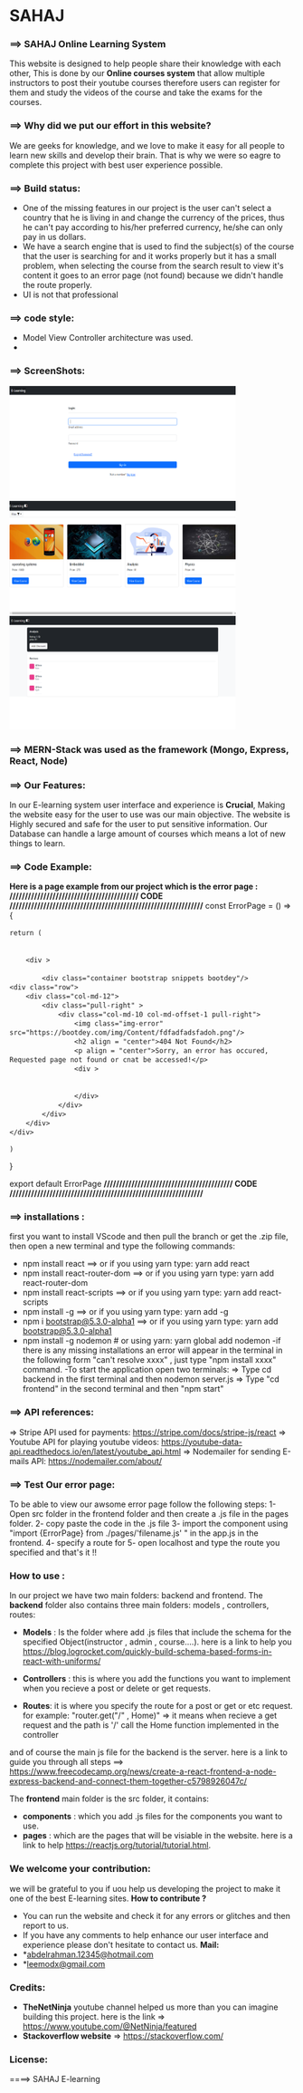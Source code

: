 # SAHAJ

### ==> SAHAJ Online Learning System
This website is designed to help people share their knowledge with each other, This is done by our **Online courses system** that allow multiple instructors to post their youtube courses therefore users can register for them and study the videos of the course and take the exams for the courses.


### ==> Why did we put our effort in this website?
We are geeks for knowledge, and we love to make it easy for all people to learn new skills and develop their brain. That is why we were so eagre to complete this project with best user experience possible.

### ==> Build status:
* One of the missing features in our project is the user can't select a country that he is living in and change the currency of the prices, thus he can't pay according to his/her preferred currency, he/she can only pay in us dollars.
* We have a search engine that is used to find the subject(s) of the course that the user is searching for and it works properly but it has a small problem, when selecting the course from the search result to view it's content it goes to an error page (not found) because we didn't handle the route properly.
* UI is not that professional   


### ==> code style:
* Model View Controller architecture was used.
* 


### ==> ScreenShots:

<img src="https://github.com/Advanced-Computer-Lab-2022/SAHAJ/blob/img/Screenshot_2.png" width ="400" height = "200">
<img src="https://github.com/Advanced-Computer-Lab-2022/SAHAJ/blob/img/Screenshot_3.png" width ="400" height = "200">
<img src="https://github.com/Advanced-Computer-Lab-2022/SAHAJ/blob/img/Screenshot_4.png" width ="400" height = "200">


### ==> MERN-Stack was used as the framework (Mongo, Express, React, Node)


### ==> Our Features:
In our E-learning system user interface and experience is **Crucial**, Making the website easy for the user to use was our main objective.
The website is Highly secured and safe for the user to put sensitive information.
Our Database can handle a large amount of courses which means a lot of new things to learn.

### ==> Code Example:
**Here is a page example from our project which is the error page :**
**////////////////////////////////////////// CODE ///////////////////////////////////////////////////////////////**
const ErrorPage = () => {

    return (
       
       
        <div >
            
            <div class="container bootstrap snippets bootdey"/>
    <div class="row">
        <div class="col-md-12">
            <div class="pull-right" >
                <div class="col-md-10 col-md-offset-1 pull-right">
                    <img class="img-error" src="https://bootdey.com/img/Content/fdfadfadsfadoh.png"/>
                    <h2 align = "center">404 Not Found</h2>
                    <p align = "center">Sorry, an error has occured, Requested page not found or cnat be accessed!</p>
                    <div >
                       
                         
                    </div>
                </div>
            </div>
        </div>
    </div>
</div>
        

    )
}

export default ErrorPage
**////////////////////////////////////////// CODE ///////////////////////////////////////////////////////////////**


### ==> installations :
first you want to install VScode and then pull the branch or get the .zip file, then open a new terminal and type the following commands:
* npm install react ==> or if you using yarn type: yarn add react
* npm install react-router-dom ==> or if you using yarn type: yarn add react-router-dom
* npm install react-scripts ==> or if you using yarn type: yarn add react-scripts
* npm install -g ==> or if you using yarn type: yarn add -g
* npm i bootstrap@5.3.0-alpha1 ==> or if you using yarn type: yarn add bootstrap@5.3.0-alpha1
* npm install -g nodemon # or using yarn: yarn global add nodemon
-if there is any missing installations an error will appear in the terminal in the following form "can't resolve xxxx" , just type "npm install xxxx" command.
-To start the application open two terminals:
=> Type cd backend in the first terminal and then nodemon server.js
=> Type "cd frontend" in the second terminal and then "npm start"


### ==> API references:
=> Stripe API used for payments: https://stripe.com/docs/stripe-js/react
=> Youtube API for playing youtube videos: https://youtube-data-api.readthedocs.io/en/latest/youtube_api.html
=> Nodemailer for sending E-mails API: https://nodemailer.com/about/


### ==> Test Our error page:
To be able to view our awsome error page follow the following steps:
1- Open src folder in the frontend folder and then create a .js file in the pages folder.
2- copy paste the code in the .js file
3- import the component using "import {ErrorPage} from ./pages/'filename.js' " in the app.js in the frontend.
4- specify a route for <ErrorPage/>
5- open localhost and type the route you specified and that's it !!


### How to use :
In our project we have two main folders: backend and frontend.
The **backend** folder also contains three main folders: models , controllers, routes:
* **Models** : Is the folder where add .js files that include the schema for the specified Object(instructor , admin , course....). here is a link to help you https://blog.logrocket.com/quickly-build-schema-based-forms-in-react-with-uniforms/

* **Controllers** : this is where you add the functions you want to implement when you recieve a post or delete or get requests.

* **Routes**: it is where you specify the route for a post or get or etc request.
for example: "router.get("/" , Home)" => it means when recieve a get request and the path is '/' call the Home function implemented in the controller

and of course the main js file for the backend is the server.
here is a link to guide you through all steps ==> https://www.freecodecamp.org/news/create-a-react-frontend-a-node-express-backend-and-connect-them-together-c5798926047c/


The **frontend** main folder is the src folder, it contains:
* **components** : which you add .js files for the components you want to use.
* **pages** : which are the pages that will be visiable in the website.
here is a link to help https://reactjs.org/tutorial/tutorial.html.


### We welcome your contribution:
we will be grateful to you if uou help us developing the project to make it one of the best E-learning sites.
**How to contribute ?**
* You can run the website and check it for any errors or glitches and then report to us.
* If you have any comments to help enhance our user interface and experience please don't hesitate to contact us.
 **Mail:** 
* *abdelrahman.12345@hotmail.com
* *leemodx@gmail.com


### Credits:
* **TheNetNinja** youtube channel helped us more than you can imagine building this project. here is the link => https://www.youtube.com/@NetNinja/featured
* **Stackoverflow website** => https://stackoverflow.com/

### License:
====> SAHAJ E-learning

